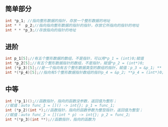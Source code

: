 ## 简单部分
```c
int *p_1; //指向整形数据的指针，存放一个整形数据的地址
int * *  p_2;//指向指向整形数据的指针的指针，存放它所指向的指针的地址
int * * *p_3;//存放指向的指针的地址
```
## 进阶
```c
int p_1[5];//有五个整形数据的数组，不是指针，可以用*p_1 = (int)0;赋值
int *p_2[5];//有五个整形数据指针的数组，不是指针，赋值*p_2 = (int*)0;
int (*p_3)[5];//是一个指向有五个整形数据类型的数组的指针，赋值：p_3 = &p_1; ** p_3 = (int)0;
int *(*p_4)[5];//指向有5个整形数据指针数组的指针p_4 = &p_2; **p_4 = (int*)0;
```
## 中等
```c
int (*p_1)();//函数指针，指向的函数没参数，返回值为整形；
//赋值：auto func_1 = []() -> int{}; p_1 = func_1;
int (*p_2)(int *);//函数指针，指向的函数参数为整型指针，返回值为整型；
//赋值：auto func_2 = [](int * p) -> int{}; p_2 = func_2;
int *(*p_3)(int **);//函数指针，指向的函数为
```
<!--stackedit_data:
eyJoaXN0b3J5IjpbMTQ2NDY5OTM2NV19
-->